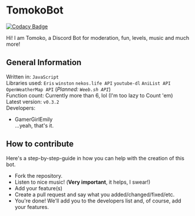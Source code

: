 # TomokoBot

[![Codacy Badge](https://api.codacy.com/project/badge/Grade/9181572771414bb885c7b5f370a4f019)](https://app.codacy.com/app/em1lyy/TomokoBot)

Hi! I am Tomoko, a Discord Bot for moderation, fun, levels, music and much more!  

## General Information  
Written in: `JavaScript`  
Libraries used: `Eris` `winston` `nekos.life API` `youtube-dl` `AniList API` `OpenWeatherMap API` (*Planned: `Weeb.sh API`*)  
Function count: Currently more than 6, lol (I'm too lazy to Count 'em)  
Latest version: `v0.3.2`  
Developers:  
* GamerGirlEmily  
...yeah, that's it.  

## How to contribute  
Here's a step-by-step-guide in how you can help with the creation of this bot.  
* Fork the repository.  
* Listen to nice music! (**Very important**, it helps, I swear!)  
* Add your feature(s)  
* Create a pull request and say what you added/changed/fixed/etc.  
* You're done! We'll add you to the developers list and, of course, add your features.  
